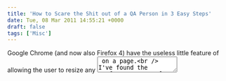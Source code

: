 ```yaml
---
title: 'How to Scare the Shit out of a QA Person in 3 Easy Steps'
date: Tue, 08 Mar 2011 14:55:21 +0000
draft: false
tags: ['Misc']
---
```


Google Chrome (and now also Firefox 4) have the useless little feature of allowing the user to resize any <TEXTAREA> on a page.  
I've found the perfect use case for it:  
  
1\. Go to a page in your website that contains a <TEXTAREA>, like [my Delver profile page](http://www.delver.com/people/pasha-bitz/25?invite=friends-and-family):  
  
  
![](/wp-content/uploads/2015/10/delver-profile.jpg)  
  
  
  
  
2\. Drag the corner of the <TEXTAREA> until reaching a particularly obnoxious appearance:  
  
![](http://www.pashabitz.com/content/binary/delver-profile-messed-up.JPG)  
  
  
3\. Now make a screenshot and send an email to your favorite QA person.  
This is the part where you should really get creative. Here's my suggested format:  
  
Subject:  

OMG crazy UI bug in profile page - ON PROD!!

  
Body:  

Hi \[QA person name\],  
Check this out (found on my profile page in PROD).  
  
I can't \*believe\* we missed this and let it reach production this way. Please handle ASAP. Bug should be assigned as "critical"!  
  
thanks,  
\[Your name here\]

  
  
  
You should also CC the QA team manager on this.  
Enjoy.